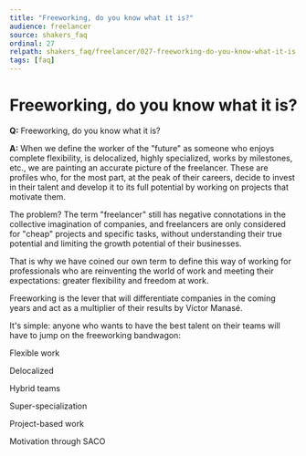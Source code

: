 ```yaml
---
title: "Freeworking, do you know what it is?"
audience: freelancer
source: shakers_faq
ordinal: 27
relpath: shakers_faq/freelancer/027-freeworking-do-you-know-what-it-is.md
tags: [faq]
---
```


# Freeworking, do you know what it is?

**Q:** Freeworking, do you know what it is?

**A:** When we define the worker of the "future" as someone who enjoys complete flexibility, is delocalized, highly specialized, works by milestones, etc., we are painting an accurate picture of the freelancer. These are profiles who, for the most part, at the peak of their careers, decide to invest in their talent and develop it to its full potential by working on projects that motivate them.

The problem? The term "freelancer" still has negative connotations in the collective imagination of companies, and freelancers are only considered for "cheap" projects and specific tasks, without understanding their true potential and limiting the growth potential of their businesses.

That is why we have coined our own term to define this way of working for professionals who are reinventing the world of work and meeting their expectations: greater flexibility and freedom at work.

Freeworking is the lever that will differentiate companies in the coming years and act as a multiplier of their results by Víctor Manasé.

It's simple: anyone who wants to have the best talent on their teams will have to jump on the freeworking bandwagon:

Flexible work

Delocalized

Hybrid teams

Super-specialization

Project-based work

Motivation through SACO
